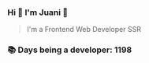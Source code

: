 ### Hi 👋 I&#39;m Juani 🦁

> I&#39;m a Frontend Web Developer SSR

### 📚 Days being a developer: 1198
